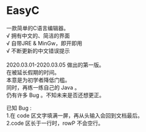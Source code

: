 # EasyC
一款简单的C语言编辑器。</br>
  √ 拥有中文的、简洁的界面</br>
  √ 自带JRE & MinGw，即开即用</br>
  √ 不断更新的中文错误提示</br>
  </br>
2020.03.01-2020.03.05 做出的第一版。</br>
在被延长假期的时间。</br>
本意是为初学者降低门槛。</br>
同时，再练一练自己的 Java 。</br>
仍有许多 Bug 。不知未来是否还想更正。</br>

已知 Bug :</br>
1.在 code 区文字填满一屏，再从头输入会回到文档最后。</br>
2.code 区长于一行时，rowP 不会空行。</br>
